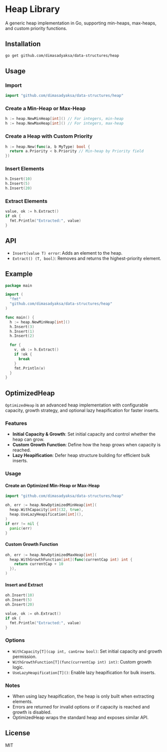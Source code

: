 # Heap Library

A generic heap implementation in Go, supporting min-heaps, max-heaps, and custom priority functions.

## Installation
```bash
go get github.com/dimasadyaksa/data-structures/heap
```
## Usage

### Import
```go
import "github.com/dimasadyaksa/data-structures/heap"
```

### Create a Min-Heap or Max-Heap

```go
h := heap.NewMinHeap[int]() // For integers, min-heap
h := heap.NewMaxHeap[int]() // For integers, max-heap
```

### Create a Heap with Custom Priority

```go
h := heap.New(func(a, b MyType) bool {
  return a.Priority < b.Priority // Min-heap by Priority field
})
```

### Insert Elements

```go
h.Insert(10)
h.Insert(5)
h.Insert(20)
```

### Extract Elements

```go
value, ok := h.Extract()
if ok {
  fmt.Println("Extracted:", value)
}
```

## API

- `Insert(value T) error`: Adds an element to the heap.
- `Extract() (T, bool)`: Removes and returns the highest-priority element.

## Example

```go
package main

import (
  "fmt"
  "github.com/dimasadyaksa/data-structures/heap"
)

func main() {
  h := heap.NewMinHeap[int]()
  h.Insert(3)
  h.Insert(1)
  h.Insert(2)

  for {
    v, ok := h.Extract()
    if !ok {
      break
    }
    fmt.Println(v)
  }
}
```

## OptimizedHeap

`OptimizedHeap` is an advanced heap implementation with configurable capacity, growth strategy, and optional lazy heapification for faster inserts.

### Features

- **Initial Capacity & Growth**: Set initial capacity and control whether the heap can grow.
- **Custom Growth Function**: Define how the heap grows when capacity is reached.
- **Lazy Heapification**: Defer heap structure building for efficient bulk inserts.

### Usage

#### Create an Optimized Min-Heap or Max-Heap

```go
import "github.com/dimasadyaksa/data-structures/heap"

oh, err := heap.NewOptimizedMinHeap[int](
  heap.WithCapacity[int](32, true),
  heap.UseLazyHeapification[int](),
)
if err != nil {
  panic(err)
}
```

#### Custom Growth Function

```go
oh, err := heap.NewOptimizedMaxHeap[int](
  heap.WithGrowthFunction[int](func(currentCap int) int {
    return currentCap + 10
  }),
)
```

#### Insert and Extract

```go
oh.Insert(10)
oh.Insert(5)
oh.Insert(20)

value, ok := oh.Extract()
if ok {
  fmt.Println("Extracted:", value)
}
```

### Options

- `WithCapacity[T](cap int, canGrow bool)`: Set initial capacity and growth permission.
- `WithGrowthFunction[T](func(currentCap int) int)`: Custom growth logic.
- `UseLazyHeapification[T]()`: Enable lazy heapification for bulk inserts.

### Notes

- When using lazy heapification, the heap is only built when extracting elements.
- Errors are returned for invalid options or if capacity is reached and growth is disabled.
- OptimizedHeap wraps the standard heap and exposes similar API.

## License

MIT